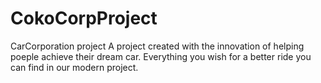 # CokoCorpProject
CarCorporation project
A project created with the innovation of helping poeple achieve their dream car.
Everything you wish for a better ride you can find in our modern project.
